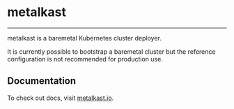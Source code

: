# metalkast

---

metalkast is a baremetal Kubernetes cluster deployer.

It is currently possible to bootstrap a baremetal cluster but the reference configuration is not recommended for production use.

## Documentation

To check out docs, visit [metalkast.io](https://metalkast.io).
